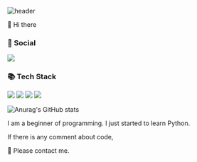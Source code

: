 ![header](https://capsule-render.vercel.app/api?type=waving&color=gradient&height=200&section=header&text=&fontSize=90)

👋 Hi there

### 💌 Social
<a href="https://www.instagram.com/junsik_ky/" target="_blank"><img src="https://img.shields.io/badge/instagram-E4405F?style=flat&logo=instagram&logoColor=white"></a>

### 📚 Tech Stack
<span><img src="https://img.shields.io/badge/Python-3776AB?style=flat&logo=Python&logoColor=white"></span>
<span><img src="https://img.shields.io/badge/HTML5-E34F26?style=flat&logo=HTML5&logoColor=white"></span>
<span><img src="https://img.shields.io/badge/CSS3-1572B6?style=flat&logo=CSS3&logoColor=white"></span>
<span><img src="https://img.shields.io/badge/JavaScript-F7DF1E?style=flat&logo=JavaScript&logoColor=F7DF1E"></span>


![Anurag's GitHub stats](https://github-readme-stats.vercel.app/api?username=junsikhhh&show_icons=true&theme=monokai)

I am a beginner of programming.
I just started to learn Python.

If there is any comment about code,

🙏 Please contact me.
